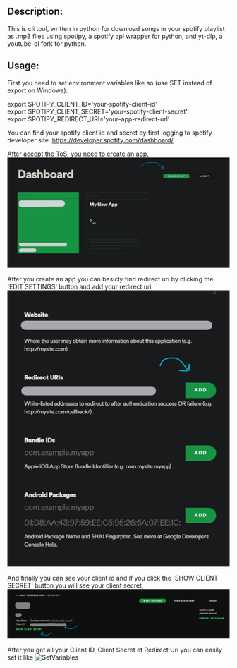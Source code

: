 Description:
-----------------------------
This is cli tool, written in python for download songs in your spotify playlist as .mp3 files using spotipy, a spotify api wrapper for python, and yt-dlp, a youtube-dl fork for python.


Usage:
----------------------------
First you need to set environment variables like so (use SET instead of export on Windows):


export SPOTIPY_CLIENT_ID='your-spotify-client-id'  
export SPOTIPY_CLIENT_SECRET='your-spotify-client-secret'  
export SPOTIPY_REDIRECT_URI='your-app-redirect-url'


You can find your spotify client id and secret by first logging to spotify developer site: https://developer.spotify.com/dashboard/

After accept the ToS, you need to create an app, ![CreateApp](Images/CreateApp.png)

After you create an app you can basicly find redirect uri by clicking the 'EDIT SETTINGS' button and add your redirect uri, ![RedirectURI](Images/RedirectURI.png)

And finally you can see your client id and if you click the 'SHOW CLIENT SECRET' button you will see your client secret, ![ShowID&Secret](Images/ClientID&Secret.png)

After you get all your Client ID, Client Secret et Redirect Uri you can easily set it like ![SetVariables](Images/SetVariables)